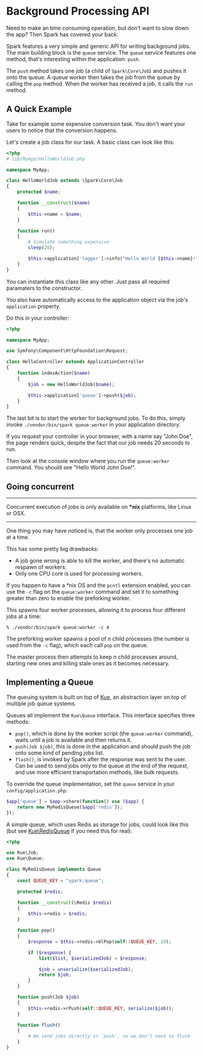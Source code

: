 # Background Processing API

Need to make an time consuming operation, but don't want to slow down
the app? Then Spark has covered your back.

Spark features a very simple and generic API for writing background
jobs. The main building block is the `queue` service. The `queue`
service features one method, that's interesting within the application: `push`.

The `push` method takes one job (a child of `Spark\Core\Job`) and pushes
it onto the queue. A queue worker then takes the job from the queue by
calling the `pop` method. When the worker has received a job, it calls
the `run` method.

## A Quick Example

Take for example some expensive conversion task. You don't want your
users to notice that the conversion happens.

Let's create a job class for our task. A basic class can look like this:

```php
<?php
# lib/MyApp/HelloWorldJob.php

namespace MyApp;

class HelloWorldJob extends \Spark\Core\Job
{
    protected $name;

    function __construct($name)
    {
        $this->name = $name;
    }

    function run()
    {
        # Simulate something expensive
        sleep(20);

        $this->application['logger']->info("Hello World {$this->name}!");
    }
}
```

You can instantiate this class like any other. Just pass all required
paramaters to the constructor.

You also have automatically access to the application object via the
job's `application` property.

Do this in your controller:

```php
<?php

namespace MyApp;

use Symfony\Component\HttpFoundation\Request;

class HelloController extends ApplicationController
{
    function indexAction($name)
    {
        $job = new HelloWorldJob($name);

        $this->application['queue']->push($job);
    }
}
```

The last bit is to start the worker for background jobs. To do this,
simply invoke `./vendor/bin/spark queue:worker` in your application
directory.

If you request your controller in your browser, with a name say "John Doe", the page renders quick,
despite the fact that our job needs 20 seconds to run.

Then look at the console window where you run the `queue:worker`
command. You should see "Hello World John Doe!".

## Going concurrent

- - -
Concurrent execution of jobs is only available on __*nix__ platforms,
like Linux or OSX.
- - -

One thing you may have noticed is, that the worker only processes one
job at a time. 

This has some pretty big drawbacks:

* A job gone wrong is able to kill the worker, and there's no automatic
  respawn of workers.
* Only one CPU core is used for processing workers.

If you happen to have a \*nix OS and the `pcntl` extension enabled, you
can use the `-c` flag on the `queue:worker` command and set it to
something greater than zero to enable the preforking worker.

This spawns four worker processes, allowing it to process four different
jobs at a time:

    % ./vendor/bin/spark queue:worker -c 4

The preforking worker spawns a pool of _n_ child processes (the number is
used from the `-c` flag), which each call `pop` on the queue.

The master process then attempts to keep _n_ child processes around,
starting new ones and killing stale ones as it becomes necessary.

## Implementing a Queue

The queuing system is built on top of [Kue][], an abstraction layer on
top of multiple job queue systems.

[Kue]: https://github.com/CHH/kue

Queues all implement the `Kue\Queue` interface. This interface
specifies three methods:

* `pop()`, which is done by the worker script (the `queue:worker`
  command), waits until a job is available and then returns it.
* `push(Job $job)`, this is done in the application and should push the
  job onto some kind of pending jobs list.
* `flush()`, is invoked by Spark after the response was sent to the user. Can be used to send
  jobs only to the queue at the end of the request, and use more
  efficient transportation methods, like bulk requests.

To override the queue implementation, set the `queue` service in your
`config/application.php`:

```php
$app['queue'] = $app->share(function() use ($app) {
    return new MyRedisQueue($app['redis']);
});
```

A simple queue, which uses Redis as storage for jobs, could look like
this (but see [Kue\\RedisQueue][] if you need this for real):

[Kue\\RedisQueue]: https://github.com/CHH/kue/tree/master/lib/Kue/RedisQueue.php

```php
<?php

use Kue\Job;
use Kue\Queue;

class MyRedisQueue implements Queue
{
    const QUEUE_KEY = "spark:queue";

    protected $redis;

    function __construct(\Redis $redis)
    {
        $this->redis = $redis;
    }

    function pop()
    {
        $response = $this->redis->blPop(self::QUEUE_KEY, 10);

        if ($response) {
            list($list, $serializedJob) = $response;

            $job = unserialize($serializedJob);
            return $job;
        }
    }

    function push(Job $job)
    {
        $this->redis->rPush(self::QUEUE_KEY, serialize($job));
    }

    function flush()
    {
        # We send jobs directly in `push`, so we don't need to flush
    }
}
```
